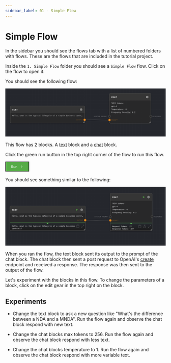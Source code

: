 ```yaml
---
sidebar_label: 01 - Simple Flow
---
```


# Simple Flow

In the sidebar you should see the flows tab with a list of numbered folders with flows. These are the flows that are included in the tutorial project.

Inside the `1. Simple Flow` folder you should see a `Simple Flow` flow. Click on the flow to open it.

You should see the following flow:

![Simple Flow](./assets/simple-flow-start.png)

This flow has 2 blocks. A [text](../block-reference/text) block and a [chat](../block-reference/chat) block.

Click the green run button in the top right corner of the flow to run this flow.

![Simple Flow](./assets/run-button.png)

You should see something similar to the following:

![Simple Flow](./assets/simple-flow-after-run.png)

When you ran the flow, the text block sent its output to the prompt of the chat block. The chat block then sent a post request to OpenAI's [create](https://platform.openai.com/docs/api-reference/chat/create) endpoint and received a response. The response was then sent to the output of the flow.

Let's experiment with the blocks in this flow. To change the parameters of a block, click on the edit gear in the top right on the block.

## Experiments

- Change the text block to ask a new question like "What's the difference between a NDA and a MNDA". Run the flow again and observe the chat block respond with new text.

- Change the chat blocks max tokens to 256. Run the flow again and observe the chat block respond with less text.

- Change the chat blocks temperature to 1. Run the flow again and observe the chat block respond with more variable text.
